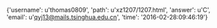 {'username': u'thomas0809', 'path': u'xz1207/1207.html', 'answer': u'C', 'email': u'qyj13@mails.tsinghua.edu.cn', 'time': '2016-02-28:09:46:19'}